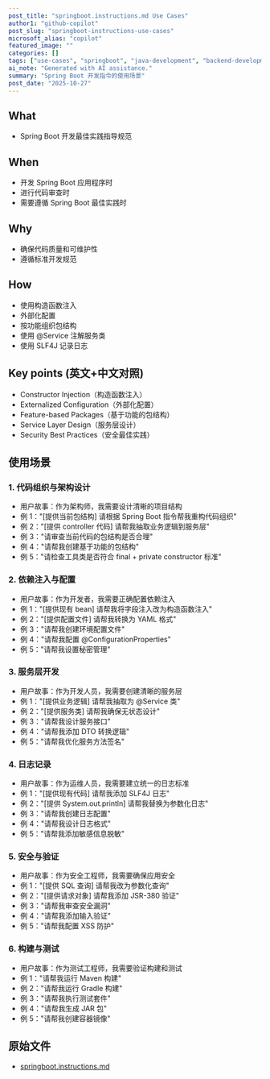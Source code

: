 ```yaml
---
post_title: "springboot.instructions.md Use Cases"
author1: "github-copilot"
post_slug: "springboot-instructions-use-cases"
microsoft_alias: "copilot"
featured_image: ""
categories: []
tags: ["use-cases", "springboot", "java-development", "backend-development"]
ai_note: "Generated with AI assistance."
summary: "Spring Boot 开发指令的使用场景"
post_date: "2025-10-27"
---
```


<!-- markdownlint-disable MD041 -->

## What

- Spring Boot 开发最佳实践指导规范

## When

- 开发 Spring Boot 应用程序时
- 进行代码审查时
- 需要遵循 Spring Boot 最佳实践时

## Why

- 确保代码质量和可维护性
- 遵循标准开发规范

## How

- 使用构造函数注入
- 外部化配置
- 按功能组织包结构
- 使用 @Service 注解服务类
- 使用 SLF4J 记录日志

## Key points (英文+中文对照)

- Constructor Injection（构造函数注入）
- Externalized Configuration（外部化配置）
- Feature-based Packages（基于功能的包结构）
- Service Layer Design（服务层设计）
- Security Best Practices（安全最佳实践）

## 使用场景

### 1. 代码组织与架构设计

- 用户故事：作为架构师，我需要设计清晰的项目结构
- 例 1："[提供当前包结构] 请根据 Spring Boot 指令帮我重构代码组织"
- 例 2："[提供 controller 代码] 请帮我抽取业务逻辑到服务层"
- 例 3："请审查当前代码的包结构是否合理"
- 例 4："请帮我创建基于功能的包结构"
- 例 5："请检查工具类是否符合 final + private constructor 标准"

### 2. 依赖注入与配置

- 用户故事：作为开发者，我需要正确配置依赖注入
- 例 1："[提供现有 bean] 请帮我将字段注入改为构造函数注入"
- 例 2："[提供配置文件] 请帮我转换为 YAML 格式"
- 例 3："请帮我创建环境配置文件"
- 例 4："请帮我配置 @ConfigurationProperties"
- 例 5："请帮我设置秘密管理"

### 3. 服务层开发

- 用户故事：作为开发人员，我需要创建清晰的服务层
- 例 1："[提供业务逻辑] 请帮我抽取为 @Service 类"
- 例 2："[提供服务类] 请帮我确保无状态设计"
- 例 3："请帮我设计服务接口"
- 例 4："请帮我添加 DTO 转换逻辑"
- 例 5："请帮我优化服务方法签名"

### 4. 日志记录

- 用户故事：作为运维人员，我需要建立统一的日志标准
- 例 1："[提供现有代码] 请帮我添加 SLF4J 日志"
- 例 2："[提供 System.out.println] 请帮我替换为参数化日志"
- 例 3："请帮我创建日志配置"
- 例 4："请帮我设计日志格式"
- 例 5："请帮我添加敏感信息脱敏"

### 5. 安全与验证

- 用户故事：作为安全工程师，我需要确保应用安全
- 例 1："[提供 SQL 查询] 请帮我改为参数化查询"
- 例 2："[提供请求对象] 请帮我添加 JSR-380 验证"
- 例 3："请帮我审查安全漏洞"
- 例 4："请帮我添加输入验证"
- 例 5："请帮我配置 XSS 防护"

### 6. 构建与测试

- 用户故事：作为测试工程师，我需要验证构建和测试
- 例 1："请帮我运行 Maven 构建"
- 例 2："请帮我运行 Gradle 构建"
- 例 3："请帮我执行测试套件"
- 例 4："请帮我生成 JAR 包"
- 例 5："请帮我创建容器镜像"

## 原始文件

- [springboot.instructions.md](../../instructions/springboot.instructions.md)
